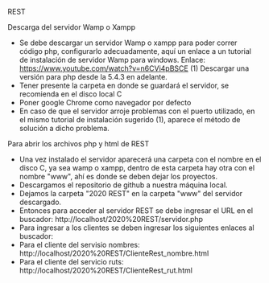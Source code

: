 REST

Descarga del servidor Wamp o Xampp

- Se debe descargar un servidor Wamp o xampp para poder correr código php, configurarlo adecuadamente, aquí un enlace a un tutorial de instalación de servidor Wamp para windows. Enlace: https://www.youtube.com/watch?v=n6CVi4pBSCE (1) Descargar una versión para php desde la 5.4.3 en adelante.
- Tener presente la carpeta en donde se guardará el servidor, se recomienda en el disco local C
- Poner google Chrome como navegador por defecto
- En caso de que el servidor arroje problemas con el puerto utilizado, en el mismo tutorial de instalación sugerido (1), aparece el método de solución a dicho problema.

Para abrir los archivos php y html de REST

- Una vez instalado el servidor aparecerá una carpeta con el nombre en el disco C, ya sea wamp o xampp, dentro de esta carpeta hay otra con el nombre "www", ahí es donde se deben dejar los proyectos.
- Descargamos el repositorio de github a nuestra máquina local.
- Dejamos la carpeta "2020 REST" en la carpeta "www" del servidor descargado.
- Entonces para acceder al servidor REST se debe ingresar el URL en el buscador: http://localhost/2020%20REST/servidor.php
- Para ingresar a los clientes se deben ingresar los siguientes enlaces al buscador:
- Para el cliente del servisio nombres: http://localhost/2020%20REST/ClienteRest_nombre.html
- Para el cliente del servicio ruts: http://localhost/2020%20REST/ClienteRest_rut.html

